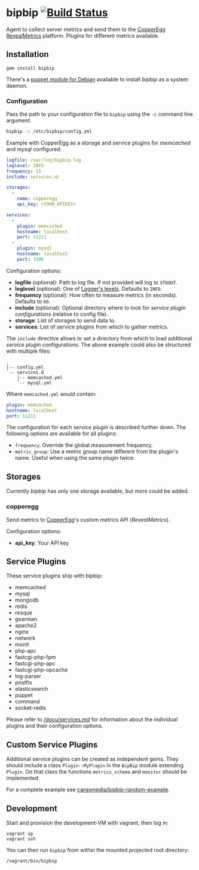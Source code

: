 bipbip [![Build Status](https://travis-ci.org/cargomedia/bipbip.png)](https://travis-ci.org/cargomedia/bipbip)
======
Agent to collect server metrics and send them to the [CopperEgg RevealMetrics](http://copperegg.com/) platform.
Plugins for different metrics available.

Installation
------------
```
gem install bipbip
```

There's a [puppet module for Debian](https://github.com/cargomedia/puppet-packages/tree/master/modules/bipbip) available to install *bipbip* as a system daemon.

### Configuration
Pass the path to your configuration file to `bipbip` using the `-c` command line argument.
```sh
bipbip -c /etc/bipbip/config.yml
```

Example with CopperEgg as a storage and service plugins for *memcached* and *mysql* configured:
```yml
logfile: /var/log/bipbip.log
loglevel: INFO
frequency: 15
include: services.d/

storages:
  -
    name: copperegg
    api_key: <YOUR_APIKEY>

services:
  -
    plugin: memcached
    hostname: localhost
    port: 11211
  -
    plugin: mysql
    hostname: localhost
    port: 3306
```

Configuration options:
- **logfile** (optional): Path to log file. If not provided will log to `STDOUT`.
- **loglevel** (optional): One of [Logger's levels](http://www.ruby-doc.org/stdlib-2.1.0/libdoc/logger/rdoc/Logger.html). Defaults to `INFO`.
- **frequency** (optional): How often to measure metrics (in seconds). Defaults to `60`.
- **include** (optional): Optional directory where to look for *service plugin configurations* (relative to config file).
- **storage**: List of storages to send data to.
- **services**: List of service plugins from which to gather metrics.

The `include` directive allows to set a directory from which to load additional *service plugin* configurations. The above example could also be structured with multiple files:
```
.
|-- config.yml
`-- services.d
    |-- memcached.yml
    `-- mysql.yml
```
Where `memcached.yml` would contain:
```yml
plugin: memcached
hostname: localhost
port: 11211
```

The configuration for each *service plugin* is described further down.
The following options are available for all plugins:
- `frequency`: Override the global measurement frequency.
- `metric_group`: Use a metric group name different from the plugin's name. Useful when using the same plugin twice.

Storages
--------
Currently *bipbip* has only one storage available, but more could be added.

### copperegg
Send metrics to [CopperEgg](http://copperegg.com/)'s custom metrics API (*RevealMetrics*).

Configuration options:
- **api_key**: Your API key

Service Plugins
---------------
These service plugins ship with bipbip:
- memcached
- mysql
- mongodb
- redis
- resque
- gearman
- apache2
- nginx
- network
- monit
- php-apc
- fastcgi-php-fpm
- fastcgi-php-apc
- fastcgi-php-opcache
- log-parser
- postfix
- elasticsearch
- puppet
- command
- socket-redis

Please refer to [/docu/services.md](/docu/services.md) for information about the individual plugins and their configuration options.

Custom Service Plugins
----------------------
Additional service plugins can be created as independent gems.
They should include a class `Plugin::MyPlugin` in the `BipBip` module extending `Plugin`.
On that class the functions `metrics_schema` and `monitor` should be implemented.

For a complete example see [cargomedia/bipbip-random-example](https://github.com/cargomedia/bipbip-random-example).

Development
-----------
Start and provision the development-VM with vagrant, then log in:
```
vagrant up
vagrant ssh
```

You can then run `bipbip` from within the mounted projected root directory:
```
/vagrant/bin/bipbip
```
